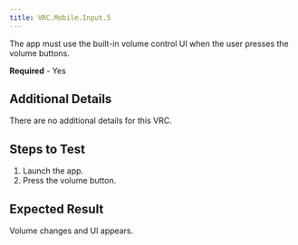 ```yaml
---
title: VRC.Mobile.Input.5
---
```


The app must use the built-in volume control UI when the user presses the volume buttons.

**Required** - Yes

## Additional Details

There are no additional details for this VRC.

## Steps to Test

1. Launch the app.
2. Press the volume button.


## Expected Result

Volume changes and UI appears.
